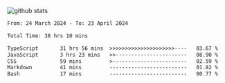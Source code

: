 
![github stats](https://github-readme-stats.vercel.app/api?username=realmahd1&show_icons=true&theme=codeSTACKr&hide_rank=true&count_private=true)

<!--START_SECTION:waka-->

```txt
From: 24 March 2024 - To: 23 April 2024

Total Time: 38 hrs 10 mins

TypeScript       31 hrs 56 mins  >>>>>>>>>>>>>>>>>>>>>----   83.67 %
JavaScript       3 hrs 23 mins   >>-----------------------   08.90 %
CSS              59 mins         >------------------------   02.59 %
Markdown         41 mins         -------------------------   01.82 %
Bash             17 mins         -------------------------   00.77 %
```

<!--END_SECTION:waka-->
